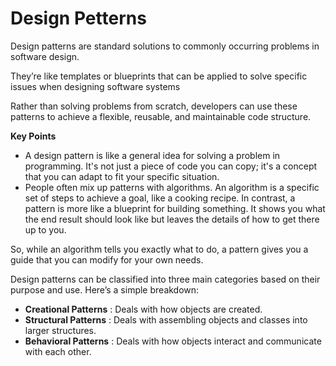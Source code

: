<h1>Design Petterns</h1>
<p>Design patterns are standard solutions to commonly occurring problems in software design.</p>
<p>They’re like templates or blueprints that can be applied to solve specific issues when designing software systems</p>
<p>Rather than solving problems from scratch, developers can use these patterns to achieve a flexible, reusable, and maintainable code structure.</p>
<p><strong>Key Points</strong></p>
<ul>
	<li>A design pattern is like a general idea for solving a problem in programming. It's not just a piece of code you can copy; it's a concept that you can adapt to fit your specific situation.</li>
	<li>People often mix up patterns with algorithms. An algorithm is a specific set of steps to achieve a goal, like a cooking recipe. In contrast, a pattern is more like a blueprint for building something. It shows you what the end result should look like but leaves the details of how to get there up to you.</li>
</ul>
<p>So, while an algorithm tells you exactly what to do, a pattern gives you a guide that you can modify for your own needs.</p>
<p>Design patterns can be classified into three main categories based on their purpose and use. Here’s a simple breakdown:</p>
<ul>
	<li><strong>Creational Patterns</strong> :  Deals with how objects are created.</li>
	<li><strong>Structural Patterns</strong> :  Deals with assembling objects and classes into larger structures.</li>
	<li><strong>Behavioral Patterns</strong> :  Deals with how objects interact and communicate with each other.</li>
</ul>
